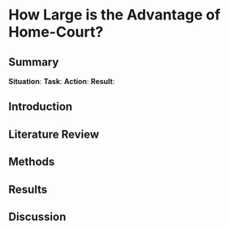 # How Large is the Advantage of Home-Court?

## Summary

**Situation**:
**Task**:
**Action**:
**Result**:

## Introduction

## Literature Review

## Methods

## Results

## Discussion
